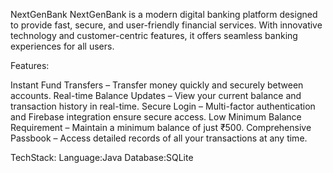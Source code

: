 NextGenBank
NextGenBank is a modern digital banking platform designed to provide fast, secure, and user-friendly financial services. With innovative technology and customer-centric features, it offers seamless banking experiences for all users.

Features:

Instant Fund Transfers – Transfer money quickly and securely between accounts.
Real-time Balance Updates – View your current balance and transaction history in real-time.
Secure Login – Multi-factor authentication and Firebase integration ensure secure access.
Low Minimum Balance Requirement – Maintain a minimum balance of just ₹500.
Comprehensive Passbook – Access detailed records of all your transactions at any time.

TechStack:
Language:Java
Database:SQLite

